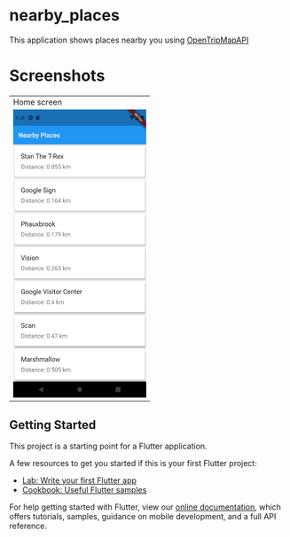 # nearby_places

This application shows places nearby you using [OpenTripMapAPI](https://opentripmap.io/product)

# Screenshots
<table>
  <tr>
    <td>Home screen</td>
  </tr>
  <tr>
    <td><img src="https://github.com/Harishwarrior/nearby_places/blob/master/screenshots/screenshot.png" width=240   height=520></td>
  </tr>
 </table>

## Getting Started

This project is a starting point for a Flutter application.

A few resources to get you started if this is your first Flutter project:

- [Lab: Write your first Flutter app](https://flutter.dev/docs/get-started/codelab)
- [Cookbook: Useful Flutter samples](https://flutter.dev/docs/cookbook)

For help getting started with Flutter, view our
[online documentation](https://flutter.dev/docs), which offers tutorials,
samples, guidance on mobile development, and a full API reference.
